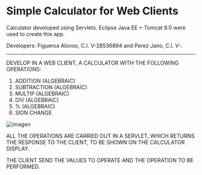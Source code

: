 # Simple Calculator for Web Clients

Calculator developed using Servlets. Eclipse Java EE + Tomcat 9.0 were used to create this app.

Developers: Figueroa Alonso, C.I. V-28536894 and Perez Jairo, C.I. V-.

---

DEVELOP IN A WEB CLIENT, A CALCULATOR WITH THE FOLLOWING OPERATIONS:
1. ADDITION (ALGEBRAIC)
2. SUBTRACTION (ALGEBRAIC)
3. MULTIP (ALGEBRAIC)
4. DIV (ALGEBRAIC)
5. % (ALGEBRAIC)
5. SIGN CHANGE


![imagen](https://user-images.githubusercontent.com/65868683/161837104-027e48bc-781d-431f-81fb-5aa315dd8bdf.png)


ALL THE OPERATIONS ARE CARRIED OUT IN A SERVLET, WHICH RETURNS THE RESPONSE TO THE CLIENT, TO BE SHOWN ON THE CALCULATOR DISPLAY.

THE CLIENT SEND THE VALUES TO OPERATE AND THE OPERATION TO BE PERFORMED.
